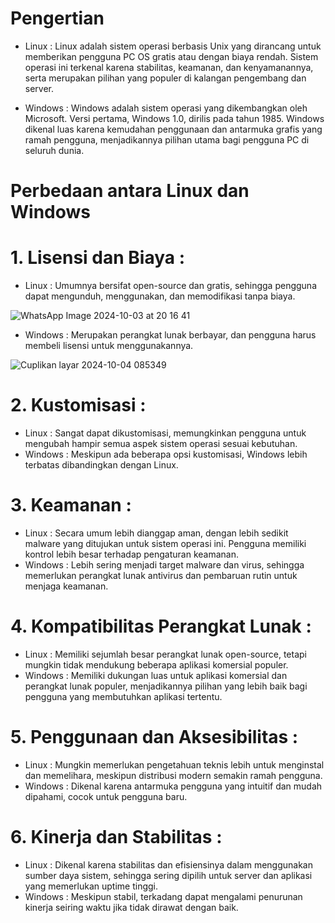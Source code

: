 # Pengertian
- Linux : Linux adalah sistem operasi berbasis Unix yang dirancang untuk memberikan pengguna PC OS gratis atau dengan biaya rendah. Sistem operasi ini terkenal karena stabilitas, keamanan, dan kenyamanannya, serta merupakan pilihan yang populer di kalangan pengembang dan server.

- Windows : Windows adalah sistem operasi yang dikembangkan oleh Microsoft. Versi pertama, Windows 1.0, dirilis pada tahun 1985. Windows dikenal luas karena kemudahan penggunaan dan antarmuka grafis yang ramah pengguna, menjadikannya pilihan utama bagi pengguna PC di seluruh dunia.




# Perbedaan antara Linux dan Windows

# 1. Lisensi dan Biaya :
- Linux : Umumnya bersifat open-source dan gratis, sehingga pengguna dapat mengunduh, menggunakan, dan memodifikasi tanpa biaya.

![WhatsApp Image 2024-10-03 at 20 16 41](https://github.com/user-attachments/assets/a3b5aa84-e8ab-4c53-8b59-e4886dad9411)


- Windows : Merupakan perangkat lunak berbayar, dan pengguna harus membeli lisensi untuk menggunakannya.

![Cuplikan layar 2024-10-04 085349](https://github.com/user-attachments/assets/31d98334-6ca1-4a57-af31-962809800af5)


# 2. Kustomisasi :
- Linux : Sangat dapat dikustomisasi, memungkinkan pengguna untuk mengubah hampir semua aspek sistem operasi sesuai kebutuhan.
- Windows : Meskipun ada beberapa opsi kustomisasi, Windows lebih terbatas dibandingkan dengan Linux.

# 3. Keamanan :
- Linux : Secara umum lebih dianggap aman, dengan lebih sedikit malware yang ditujukan untuk sistem operasi ini. Pengguna memiliki kontrol lebih besar terhadap pengaturan keamanan.
- Windows : Lebih sering menjadi target malware dan virus, sehingga memerlukan perangkat lunak antivirus dan pembaruan rutin untuk menjaga keamanan.

# 4. Kompatibilitas Perangkat Lunak :
- Linux : Memiliki sejumlah besar perangkat lunak open-source, tetapi mungkin tidak mendukung beberapa aplikasi komersial populer.
- Windows : Memiliki dukungan luas untuk aplikasi komersial dan perangkat lunak populer, menjadikannya pilihan yang lebih baik bagi pengguna yang membutuhkan aplikasi tertentu.

# 5. Penggunaan dan Aksesibilitas :
- Linux : Mungkin memerlukan pengetahuan teknis lebih untuk menginstal dan memelihara, meskipun distribusi modern semakin ramah pengguna.
- Windows : Dikenal karena antarmuka pengguna yang intuitif dan mudah dipahami, cocok untuk pengguna baru.

# 6. Kinerja dan Stabilitas :
- Linux : Dikenal karena stabilitas dan efisiensinya dalam menggunakan sumber daya sistem, sehingga sering dipilih untuk server dan aplikasi yang memerlukan uptime tinggi.
- Windows : Meskipun stabil, terkadang dapat mengalami penurunan kinerja seiring waktu jika tidak dirawat dengan baik.
